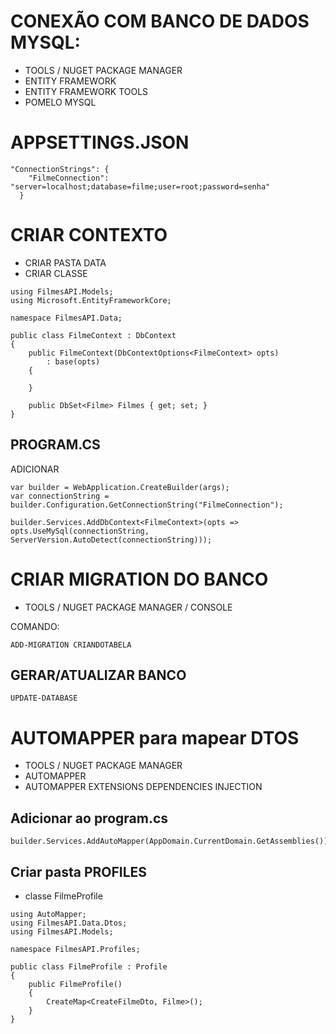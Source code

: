 # CONEXÃO COM BANCO DE DADOS MYSQL:

- TOOLS / NUGET PACKAGE MANAGER
- ENTITY FRAMEWORK
- ENTITY FRAMEWORK TOOLS
- POMELO MYSQL

# APPSETTINGS.JSON

```
"ConnectionStrings": {
    "FilmeConnection": "server=localhost;database=filme;user=root;password=senha"
  }
```

# CRIAR CONTEXTO

- CRIAR PASTA DATA
- CRIAR CLASSE

```
using FilmesAPI.Models;
using Microsoft.EntityFrameworkCore;

namespace FilmesAPI.Data;

public class FilmeContext : DbContext
{
    public FilmeContext(DbContextOptions<FilmeContext> opts)
        : base(opts)
    {

    }

    public DbSet<Filme> Filmes { get; set; }
}
```

## PROGRAM.CS

ADICIONAR

```
var builder = WebApplication.CreateBuilder(args);
var connectionString = builder.Configuration.GetConnectionString("FilmeConnection");

builder.Services.AddDbContext<FilmeContext>(opts =>
opts.UseMySql(connectionString, ServerVersion.AutoDetect(connectionString)));
```

# CRIAR MIGRATION DO BANCO

- TOOLS / NUGET PACKAGE MANAGER / CONSOLE

COMANDO:

```
ADD-MIGRATION CRIANDOTABELA
```

## GERAR/ATUALIZAR BANCO

```
UPDATE-DATABASE
```

# AUTOMAPPER para mapear DTOS

- TOOLS / NUGET PACKAGE MANAGER
- AUTOMAPPER
- AUTOMAPPER EXTENSIONS DEPENDENCIES INJECTION

## Adicionar ao program.cs

```
builder.Services.AddAutoMapper(AppDomain.CurrentDomain.GetAssemblies());
```

## Criar pasta PROFILES

- classe FilmeProfile

```
using AutoMapper;
using FilmesAPI.Data.Dtos;
using FilmesAPI.Models;

namespace FilmesAPI.Profiles;

public class FilmeProfile : Profile
{
    public FilmeProfile()
    {
        CreateMap<CreateFilmeDto, Filme>();
    }
}
```
